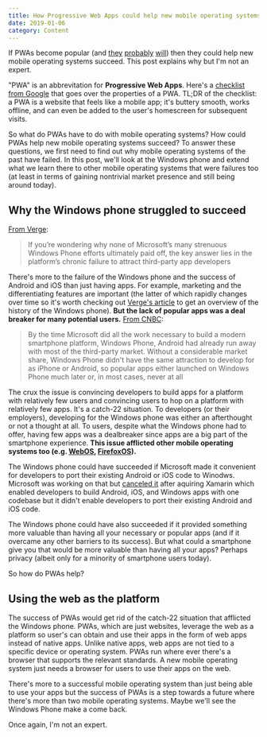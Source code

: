 ```yaml
---
title: How Progressive Web Apps could help new mobile operating systems succeed
date: 2019-01-06
category: Content
---
```


If PWAs become popular (and [they](https://medium.com/mobile-lifestyle/will-progressive-web-apps-ever-replace-native-mobile-apps-c05a61c981e4) [probably](https://www.forbes.com/sites/forbestechcouncil/2018/03/09/why-progressive-web-apps-will-replace-native-mobile-apps/) [will](https://www.atrium.co/blog/founders-should-build-website-not-mobile-app/)) then they could help new mobile operating systems succeed. This post explains why but I'm not an expert.

"PWA" is an abbrevitation for **Progressive Web Apps**. Here's a [checklist from Google](https://developers.google.com/web/progressive-web-apps/checklist) that goes over the properties of a PWA. TL;DR of the checklist: a PWA is a website that feels like a mobile app; it's buttery smooth, works offline, and can even be added to the user's homescreen for subsequent visits.

So what do PWAs have to do with mobile operating systems? How could PWAs help new mobile operating systems succeed? To answer these questions, we first need to find out why mobile operating systems of the past have failed. In this post, we'll look at the Windows phone and extend what we learn there to other mobile operating systems that were failures too (at least in terms of gaining nontrivial market presence and still being around today).

## Why the Windows phone struggled to succeed

[From Verge](https://www.theverge.com/2017/10/10/16452162/windows-phone-history-glorious-failure):

> If you’re wondering why none of Microsoft’s many strenuous Windows Phone efforts ultimately paid off, the key answer lies in the platform’s chronic failure to attract third-party app developers

There's more to the failure of the Windows phone and the success of Android and iOS than just having apps. For example, marketing and the differentiating features are important (the latter of which rapidly changes over time so it's worth checking out [Verge's article](https://www.theverge.com/2017/10/10/16452162/windows-phone-history-glorious-failure) to get an overview of the history of the Windows phone). **But the lack of popular apps was a deal breaker for many potential users.** [From CNBC](https://www.cnbc.com/2018/03/29/why-microsoft-failed-in-phones.html):

> By the time Microsoft did all the work necessary to build a modern smartphone platform, Windows Phone, Android had already run away with most of the third-party market. Without a considerable market share, Windows Phone didn't have the same attraction to develop for as iPhone or Android, so popular apps either launched on Windows Phone much later or, in most cases, never at all

The crux the issue is convincing developers to build apps for a platform with relatively few users and convincing users to hop on a platform with relatively few apps. It's a catch-22 situation. To developers (or their employers), developing for the Windows phone was either an afterthought or not a thought at all. To users, despite what the Windows phone had to offer, having few apps was a dealbreaker since apps are a big part of the smartphone experience. **This issue afflicted other mobile operating systems too (e.g. [WebOS](https://www.phonearena.com/news/Gone-but-not-forgotten-a-brief-history-of-failed-smartphone-operating-systems_id90517/page/2), [FirefoxOS](https://www.phonearena.com/news/Gone-but-not-forgotten-a-brief-history-of-failed-smartphone-operating-systems_id90517/page/6)).**

The Windows phone could have succeeded if Microsoft made it convenient for developers to port their existing Android or iOS code to Winodws. Microsoft was working on that but [canceled it](https://venturebeat.com/2016/02/25/microsoft-kills-project-astoria-its-tool-for-porting-android-apps-to-windows-10/) after aquiring Xamarin which enabled developers to build Android, iOS, and Windows apps with one codebase but it didn't enable developers to port their existing Android and iOS code.

The Windows phone could have also succeeded if it provided something more valuable than having all your necessary or popular apps (and if it overcame any other barriers to its success). But what could a smartphone give you that would be more valuable than having all your apps? Perhaps privacy (albeit only for a minority of smartphone users today).

So how do PWAs help?

## Using the web as the platform

The success of PWAs would get rid of the catch-22 situation that afflicted the Windows phone. PWAs, which are just websites, leverage the web as a platform so user's can obtain and use their apps in the form of web apps instead of native apps. Unlike native apps, web apps are not tied to a specific device or operating system. PWAs run where ever there's a browser that supports the relevant standards. A new mobile operating system just needs a browser for users to use their apps on the web.

There's more to a successful mobile operating system than just being able to use your apps but the success of PWAs is a step towards a future where there's more than two mobile operating systems. Maybe we'll see the Windows Phone make a come back.

Once again, I'm not an expert.
